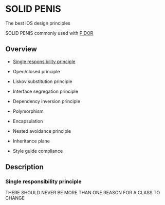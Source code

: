# SOLID PENIS
The best iOS design principles

SOLID PENIS commonly used with [PIDOR](https://github.com/ApplePride/PIDOR)

## Overview
* [Single responsibility principle](#single-responsibility-principle)
* Open/closed principle
* Liskov substitution principle
* Interface segregation principle
* Dependency inversion principle

* Polymorphism
* Encapsulation
* Nested avoidance principle
* Inheritance plane
* Style guide compliance

## Description
### Single responsibility principle
THERE SHOULD NEVER BE MORE THAN ONE REASON FOR A CLASS TO CHANGE

